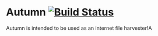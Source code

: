 Autumn [![Build Status](https://api.travis-ci.org/fxfitz/autumn.svg?branch=master)](https://travis-ci.org/fxfitz/autumn)
======

Autumn is intended to be used as an internet file harvester!A